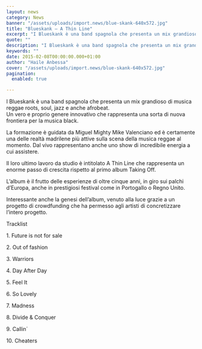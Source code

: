 ```yaml
---
layout: news
category: News
banner: "/assets/uploads/import.news/blue-skank-640x572.jpg"
title: "Blueskank – A Thin Line"
excerpt: "I Blueskank è una band spagnola che presenta un mix grandioso di musica reggae roots, soul, jazz e anche afrobeat. Un vero e proprio genere innovativo che rappresenta una sorta di nuova frontiera per la musica black. La formazione è guidata da Miguel Mighty Mike Valenciano ed è certamente una delle realtà madrilene più attive [&hellip"
quote: ""
description: "I Blueskank è una band spagnola che presenta un mix grandioso di musica reggae roots, soul, jazz e anche afrobeat. Un vero e proprio genere innovativo che rappresenta una sorta di nuova frontiera per la musica black. La formazione è guidata da Miguel Mighty Mike Valenciano ed è certamente una delle realtà madrilene più attive [&hellip"
keywords: ""
date: 2015-02-08T00:00:00.000+01:00
author: "Haile Anbessa"
cover: "/assets/uploads/import.news/blue-skank-640x572.jpg"
pagination:
  enabled: true

---
```


[](https://hotmc.com/wp-content/uploads/2015/02/blue-skank.jpg)

I Blueskank è una band spagnola che presenta un mix grandioso di musica reggae roots, soul, jazz e anche afrobeat.  
Un vero e proprio genere innovativo che rappresenta una sorta di nuova frontiera per la musica black.

La formazione è guidata da Miguel Mighty Mike Valenciano ed è certamente una delle realtà madrilene più attive sulla scena della musica reggae al momento. Dal vivo rappresentano anche uno show di incredibile energia a cui assistere.

Il loro ultimo lavoro da studio è intitolato A Thin Line che rappresenta un enorme passo di crescita rispetto al primo album Taking Off.

L’album è il frutto delle esperienze di oltre cinque anni, in giro sui palchi d’Europa, anche in prestigiosi festival come in Portogallo o Regno Unito.

Interessante anche la genesi dell’album, venuto alla luce grazie a un progetto di crowdfunding che ha permesso agli artisti di concretizzare l’intero progetto.

Tracklist

1\. Future is not for sale

2\. Out of fashion

3\. Warriors

4\. Day After Day

5\. Feel It

6\. So Lovely

7\. Madness

8\. Divide & Conquer

9\. Callin´

10\. Cheaters